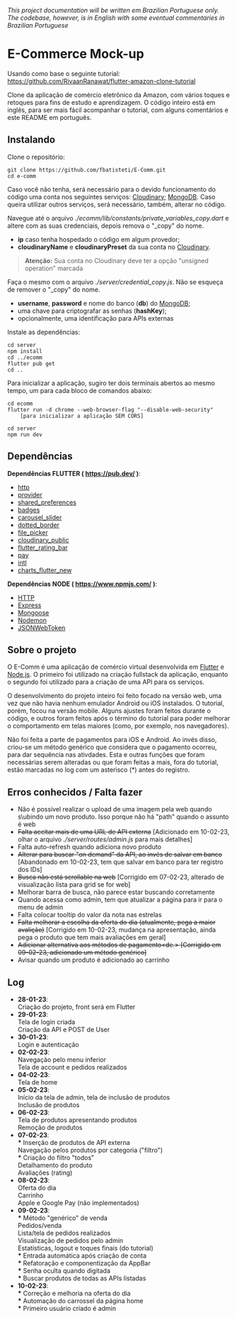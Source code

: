 *This project documentation will be written em Brazilian Portuguese only. The codebase, however, is in English with some eventual commentaries in Brazilian Portuguese*

# E-Commerce Mock-up

Usando como base o seguinte tutorial: https://github.com/RivaanRanawat/flutter-amazon-clone-tutorial

Clone da aplicação de comércio eletrônico da Amazon, com vários toques e retoques para fins de estudo e aprendizagem. O código inteiro está em inglês, para ser mais fácil acompanhar o tutorial, com alguns comentários e este README em português.

## Instalando

Clone o repositório:
```
git clone https://github.com/fbatisteti/E-Comm.git
cd e-comm
```

Caso você não tenha, será necessário para o devido funcionamento do código uma conta nos seguintes serviços: [Cloudinary](https://cloudinary.com/); [MongoDB](https://www.mongodb.com/). Caso queira utilizar outros serviços, será necessário, também, alterar no código.  

Navegue até o arquivo *./ecomm/lib/constants/private_variables_copy.dart* e altere com as suas credenciais, depois remova o "_copy" do nome.
- **ip** caso tenha hospedado o código em algum provedor;
- **cloudinaryName** e **cloudinaryPreset** da sua conta no [Cloudinary](https://cloudinary.com/).  
> **Atenção:** Sua conta no Cloudinary deve ter a opção "unsigned operation" marcada

Faça o mesmo com o arquivo *./server/credential_copy.js*. Não se esqueça de remover o "_copy" do nome.
- **username**, **password** e nome do banco (**db**) do [MongoDB](https://www.mongodb.com/);
- uma chave para criptografar as senhas (**hashKey**);
- opcionalmente, uma identificação para APIs externas

Instale as dependências:
```
cd server
npm install
cd ../ecomm
flutter pub get
cd ..
```

Para inicializar a aplicação, sugiro ter dois terminais abertos ao mesmo tempo, um para cada bloco de comandos abaixo:
```
cd ecomm
flutter run -d chrome --web-browser-flag "--disable-web-security"
    [para inicializar a aplicação SEM CORS]
```
```
cd server
npm run dev
```

## Dependências

**Dependências FLUTTER ( https://pub.dev/ )**:
- [http](https://pub.dev/packages/http)
- [provider](https://pub.dev/packages/provider)
- [shared_preferences](https://pub.dev/packages/shared_preferences)
- [badges](https://pub.dev/packages/badges)
- [carousel_slider](https://pub.dev/packages/carousel_slider)
- [dotted_border](https://pub.dev/packages/dotted_border)
- [file_picker](https://pub.dev/packages/file_picker)
- [cloudinary_public](https://pub.dev/packages/cloudinary_public)
- [flutter_rating_bar](https://pub.dev/packages/flutter_rating_bar)
- [pay](https://pub.dev/packages/pay)
- [intl](https://pub.dev/packages/intl)
- [charts_flutter_new](https://pub.dev/packages/charts_flutter_new)

**Dependências NODE ( https://www.npmjs.com/ )**:
- [HTTP](https://www.npmjs.com/package/http)
- [Express](https://www.npmjs.com/package/express)
- [Mongoose](https://www.npmjs.com/package/mongoose)
- [Nodemon](https://www.npmjs.com/package/nodemon)
- [JSONWebToken](https://www.npmjs.com/package/jsonwebtoken)

## Sobre o projeto

O E-Comm é uma aplicação de comércio virtual desenvolvida em [Flutter](https://flutter.dev/) e [Node.js](https://nodejs.org/en/). O primeiro foi utilizado na criação fullstack da aplicação, enquanto o segundo foi utilizado para a criação de uma API para os serviços.

O desenvolvimento do projeto inteiro foi feito focado na versão web, uma vez que não havia nenhum emulador Android ou iOS instalados. O tutorial, porém, focou na versão mobile. Alguns ajustes foram feitos durante o código, e outros foram feitos após o término do tutorial para poder melhorar o comportamento em telas maiores (como, por exemplo, nos navegadores).

Não foi feita a parte de pagamentos para iOS e Android. Ao invés disso, criou-se um método genérico que considera que o pagamento ocorreu, para dar sequência nas ativdades. Esta e outras funções que foram necessárias serem alteradas ou que foram feitas a mais, fora do tutorial, estão marcadas no log com um asterisco (*) antes do registro.


## Erros conhecidos / Falta fazer
- Não é possível realizar o upload de uma imagem pela web quando s\ubindo um novo produto. Isso porque não há "path" quando o assunto é web
- <del>Falta aceitar mais de uma URL de API externa</del> [Adicionado em 10-02-23, olhar o arquivo *./server/routes/admin.js* para mais detalhes]
- Falta auto-refresh quando adiciona novo produto
- <del>Alterar para buscar "on demand" da API, ao invés de salvar em banco</del> [Abandonado em 10-02-23, tem que salvar em banco para ter registro dos IDs]
- <del>Busca não está scrollable na web</del> [Corrigido em 07-02-23, alterado de visualização lista para grid se for web]
- Melhorar barra de busca, não parece estar buscando corretamente
- Quando acessa como admin, tem que atualizar a página para ir para o menu de admin
- Falta colocar tooltip do valor da nota nas estrelas
- <del>Falta melhorar a escolha da oferta do dia (atualmente, pega a maior avalição)</del> [Corrigido em 10-02-23, mudança na apresentação, ainda pega o produto que tem mais avaliações em geral]
- <del>Adicionar alternativa aos métodos de pagamento<de.> [Corrigido em 09-02-23, adicionado um método genérico]
- Avisar quando um produto é adicionado ao carrinho

## Log
- **28-01-23**:\
Criação do projeto, front será em Flutter
- **29-01-23**:\
Tela de login criada\
Criação da API e POST de User
- **30-01-23**:\
Login e autenticação
- **02-02-23**:\
Navegação pelo menu inferior\
Tela de account e pedidos realizados
- **04-02-23**:\
Tela de home
- **05-02-23**:\
Início da tela de admin, tela de inclusão de produtos\
Inclusão de produtos
- **06-02-23**:\
Tela de produtos apresentando produtos\
Remoção de produtos
- **07-02-23**:\
**\*** Inserção de produtos de API externa\
Navegação pelos produtos por categoria ("filtro")\
**\*** Criação do filtro "todos"\
Detalhamento do produto\
Avaliações (rating)
- **08-02-23**:\
Oferta do dia\
Carrinho\
Apple e Google Pay (não implementados)
- **09-02-23**:\
**\*** Método "genérico" de venda\
Pedidos/venda\
Lista/tela de pedidos realizados\
Visualização de pedidos pelo admin\
Estatísticas, logout e toques finais (do tutorial)\
**\*** Entrada automática após criação de conta\
**\*** Refatoração e componentização da AppBar\
**\*** Senha oculta quando digitada\
**\*** Buscar produtos de todas as APIs listadas
- **10-02-23**:\
**\*** Correção e melhoria na oferta do dia\
**\*** Automação do carrossel da página home\
**\*** Primeiro usuário criado é admin
